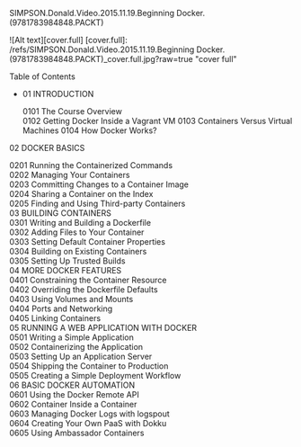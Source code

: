 <!-- Docker.01.SIMPSON.Donald.Video.2015.11.19.Beginning.Docker_9781783984848_PACKT -->
SIMPSON.Donald.Video.2015.11.19.Beginning Docker.(9781783984848.PACKT)

![Alt text][cover.full]
[cover.full]: /refs/SIMPSON.Donald.Video.2015.11.19.Beginning Docker.(9781783984848.PACKT)_cover.full.jpg?raw=true "cover full"


Table of Contents  
  
* 01 INTRODUCTION  

  0101 The Course Overview  
  0102 Getting Docker Inside a Vagrant VM
  0103 Containers Versus Virtual Machines
  0104 How Docker Works?  

02 DOCKER BASICS  

  0201 Running the Containerized Commands  
  0202 Managing Your Containers  
  0203 Committing Changes to a Container Image  
  0204 Sharing a Container on the Index  
  0205 Finding and Using Third-party Containers  
03 BUILDING CONTAINERS  
  0301 Writing and Building a Dockerfile  
  0302 Adding Files to Your Container  
  0303 Setting Default Container Properties  
  0304 Building on Existing Containers  
  0305 Setting Up Trusted Builds  
04 MORE DOCKER FEATURES  
  0401 Constraining the Container Resource  
  0402 Overriding the Dockerfile Defaults  
  0403 Using Volumes and Mounts  
  0404 Ports and Networking  
  0405 Linking Containers  
05 RUNNING A WEB APPLICATION WITH DOCKER  
  0501 Writing a Simple Application  
  0502 Containerizing the Application  
  0503 Setting Up an Application Server  
  0504 Shipping the Container to Production  
  0505 Creating a Simple Deployment Workflow  
06 BASIC DOCKER AUTOMATION  
  0601 Using the Docker Remote API  
  0602 Container Inside a Container  
  0603 Managing Docker Logs with logspout  
  0604 Creating Your Own PaaS with Dokku  
  0605 Using Ambassador Containers  

